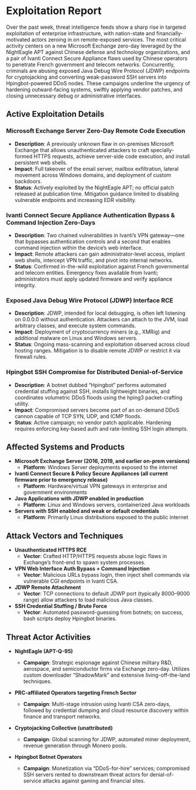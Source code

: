 # Exploitation Report

Over the past week, threat intelligence feeds show a sharp rise in targeted exploitation of enterprise infrastructure, with nation-state and financially-motivated actors zeroing in on remote-exposed services. The most critical activity centers on a new Microsoft Exchange zero-day leveraged by the NightEagle APT against Chinese defense and technology organizations, and a pair of Ivanti Connect Secure Appliance flaws used by Chinese operators to penetrate French government and telecom networks. Concurrently, criminals are abusing exposed Java Debug Wire Protocol (JDWP) endpoints for cryptojacking and converting weak-password SSH servers into Hpingbot-powered DDoS nodes. These campaigns underline the urgency of hardening outward-facing systems, swiftly applying vendor patches, and closing unnecessary debug or administrative interfaces.

## Active Exploitation Details

### Microsoft Exchange Server Zero-Day Remote Code Execution
- **Description**: A previously unknown flaw in on-premises Microsoft Exchange that allows unauthenticated attackers to craft specially-formed HTTPS requests, achieve server-side code execution, and install persistent web shells.  
- **Impact**: Full takeover of the email server, mailbox exfiltration, lateral movement across Windows domains, and deployment of custom backdoors.  
- **Status**: Actively exploited by the NightEagle APT; no official patch released at publication time. Mitigation guidance limited to disabling vulnerable endpoints and increasing EDR visibility.

### Ivanti Connect Secure Appliance Authentication Bypass & Command Injection Zero-Days
- **Description**: Two chained vulnerabilities in Ivanti’s VPN gateway—one that bypasses authentication controls and a second that enables command injection within the device’s web interface.  
- **Impact**: Remote attackers can gain administrator-level access, implant web shells, intercept VPN traffic, and pivot into internal networks.  
- **Status**: Confirmed in-the-wild exploitation against French governmental and telecom entities. Emergency fixes available from Ivanti; administrators must apply updated firmware and verify appliance integrity.

### Exposed Java Debug Wire Protocol (JDWP) Interface RCE
- **Description**: JDWP, intended for local debugging, is often left listening on 0.0.0.0 without authentication. Attackers can attach to the JVM, load arbitrary classes, and execute system commands.  
- **Impact**: Deployment of cryptocurrency miners (e.g., XMRig) and additional malware on Linux and Windows servers.  
- **Status**: Ongoing mass-scanning and exploitation observed across cloud hosting ranges. Mitigation is to disable remote JDWP or restrict it via firewall rules.

### Hpingbot SSH Compromise for Distributed Denial-of-Service
- **Description**: A botnet dubbed “Hpingbot” performs automated credential stuffing against SSH, installs lightweight binaries, and coordinates volumetric DDoS floods using the hping3 packet-crafting utility.  
- **Impact**: Compromised servers become part of an on-demand DDoS cannon capable of TCP SYN, UDP, and ICMP floods.  
- **Status**: Active campaign; no vendor patch applicable. Hardening requires enforcing key-based auth and rate-limiting SSH login attempts.

## Affected Systems and Products

- **Microsoft Exchange Server (2016, 2019, and earlier on-prem versions)**  
  - **Platform**: Windows Server deployments exposed to the internet  
- **Ivanti Connect Secure & Policy Secure Appliances (all current firmware prior to emergency release)**  
  - **Platform**: Hardware/virtual VPN gateways in enterprise and government environments  
- **Java Applications with JDWP enabled in production**  
  - **Platform**: Linux and Windows servers, containerized Java workloads  
- **Servers with SSH enabled and weak or default credentials**  
  - **Platform**: Primarily Linux distributions exposed to the public internet  

## Attack Vectors and Techniques

- **Unauthenticated HTTPS RCE**  
  - **Vector**: Crafted HTTP/HTTPS requests abuse logic flaws in Exchange’s front-end to spawn system processes.  
- **VPN Web Interface Auth Bypass + Command Injection**  
  - **Vector**: Malicious URLs bypass login, then inject shell commands via vulnerable CGI endpoints in Ivanti CSA.  
- **JDWP Remote Attachment**  
  - **Vector**: TCP connections to default JDWP port (typically 8000–9000 range) allow attackers to load malicious Java classes.  
- **SSH Credential Stuffing / Brute Force**  
  - **Vector**: Automated password-guessing from botnets; on success, bash scripts deploy Hpingbot binaries.  

## Threat Actor Activities

- **NightEagle (APT-Q-95)**  
  - **Campaign**: Strategic espionage against Chinese military R&D, aerospace, and semiconductor firms via Exchange zero-day. Utilizes custom downloader “ShadowMark” and extensive living-off-the-land techniques.  

- **PRC-affiliated Operators targeting French Sector**  
  - **Campaign**: Multi-stage intrusion using Ivanti CSA zero-days, followed by credential dumping and cloud resource discovery within finance and transport networks.  

- **Cryptojacking Collective (unattributed)**  
  - **Campaign**: Global scanning for JDWP, automated miner deployment, revenue generation through Monero pools.  

- **Hpingbot Botnet Operators**  
  - **Campaign**: Monetization via “DDoS-for-hire” services; compromised SSH servers rented to downstream threat actors for denial-of-service attacks against gaming and financial sites.  

